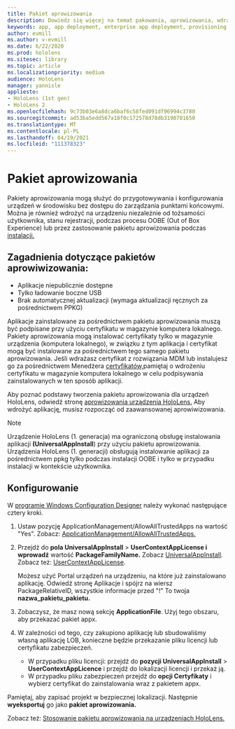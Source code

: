 ```yaml
---
title: Pakiet aprowizowania
description: Dowiedz się więcej na temat pakowania, aprowizowania, wdrażania i wdrażania aplikacji przedsiębiorstwa dla urządzeń HoloLens.
keywords: app, app deployment, enterprise app deployment, provisioning
author: evmill
ms.author: v-evmill
ms.date: 6/22/2020
ms.prod: hololens
ms.sitesec: library
ms.topic: article
ms.localizationpriority: medium
audience: HoloLens
manager: yannisle
appliesto:
- HoloLens (1st gen)
- HoloLens 2
ms.openlocfilehash: 9c73b03e6a8dca6baf6c58fed091df96994c3780
ms.sourcegitcommit: ad53ba5edd567a18f0c172578d78db3190701650
ms.translationtype: MT
ms.contentlocale: pl-PL
ms.lasthandoff: 04/19/2021
ms.locfileid: "111378323"
---
```

# <a name="provisioning-package"></a>Pakiet aprowizowania

Pakiety aprowizowania mogą służyć do przygotowywania i konfigurowania urządzeń w środowisku bez dostępu do zarządzania punktami końcowymi. Można je również wdrożyć na urządzeniu niezależnie od tożsamości użytkownika, stanu rejestracji, podczas procesu OOBE (Out of Box Experience) lub przez zastosowanie pakietu aprowizowania podczas [instalacji.](https://docs.microsoft.com/hololens/hololens-provisioning##apply-a-provisioning-package-to-hololens-during-setup)

## <a name="provisioning-packages-considerations"></a>Zagadnienia dotyczące pakietów aprowiwizowania:

* Aplikacje niepublicznie dostępne
* Tylko ładowanie boczne USB
* Brak automatycznej aktualizacji (wymaga aktualizacji ręcznych za pośrednictwem PPKG)

Aplikacje zainstalowane za pośrednictwem pakietu aprowizowania muszą być podpisane przy użyciu certyfikatu w magazynie komputera lokalnego. Pakiety aprowizowania mogą instalować certyfikaty tylko w magazynie urządzenia (komputera lokalnego), w związku z tym aplikacja i certyfikat mogą być instalowane za pośrednictwem tego samego pakietu aprowizowania. Jeśli wdrażasz certyfikat z rozwiązania MDM lub instalujesz go za pośrednictwem Menedżera [certyfikatów,](certificate-manager.md)pamiętaj o wdrożeniu certyfikatu w magazynie komputera lokalnego w celu podpisywania zainstalowanych w ten sposób aplikacji.

Aby poznać podstawy tworzenia pakietu aprowizowania dla urządzeń HoloLens, odwiedź stronę [aprowizowania urządzenia HoloLens.](https://docs.microsoft.com/hololens/hololens-provisioning) Aby wdrożyć aplikację, musisz rozpocząć od zaawansowanej aprowiwizowania.

> [!NOTE]
> Urządzenie HoloLens (1. generacja) ma ograniczoną obsługę instalowania aplikacji **(UniversalAppInstall**) przy użyciu pakietu aprowizowania. Urządzenia HoloLens (1. generacji) obsługują instalowanie aplikacji za pośrednictwem ppkg tylko podczas instalacji OOBE i tylko w przypadku instalacji w kontekście użytkownika.

## <a name="setup"></a>Konfigurowanie

W [programie Windows Configuration Designer](https://www.microsoft.com/store/productId/9NBLGGH4TX22) należy wykonać następujące cztery kroki.

1. Ustaw pozycję ApplicationManagement/AllowAllTrustedApps na wartość "Yes". Zobacz: [ApplicationManagement/AllowAllTrustedApps.](https://docs.microsoft.com/windows/client-management/mdm/policy-csp-applicationmanagement#applicationmanagement-allowalltrustedapps)

2. Przejdź do **pola UniversalAppInstall**  >  **UserContextAppLicense i wprowadź** wartość **PackageFamilyName.** Zobacz [UniversalAppInstall](https://docs.microsoft.com/windows/configuration/wcd/wcd-universalappinstall). Zobacz też: [UserContextAppLicense](https://docs.microsoft.com/windows/configuration/wcd/wcd-universalappinstall#usercontextapplicense).

   Możesz użyć Portal urządzeń na urządzeniu, na które już zainstalowano aplikację. Odwiedź stronę Aplikacje i spójrz na wiersz PackageRelativeID, wszystkie informacje przed "!" To twoja **nazwa_pakietu_pakietu.**

3. Zobaczysz, że masz nową sekcję **ApplicationFile**. Użyj tego obszaru, aby przekazać pakiet appx.

4. W zależności od tego, czy zakupiono aplikację lub sbudowaliśmy własną aplikację LOB, konieczne będzie przekazanie pliku licencji lub certyfikatu zabezpieczeń.

    - W przypadku pliku licencji: przejdź do **pozycji UniversalAppInstall**  >  **UserContextAppLicence** i przejdź do lokalizacji licencji i przekaż ją.
    - W przypadku pliku zabezpieczeń przejdź do **opcji Certyfikaty** i wybierz certyfikat do zainstalowania wraz z pakietem appx.

Pamiętaj, aby zapisać projekt w bezpiecznej lokalizacji. Następnie **wyeksportuj** go jako **pakiet aprowizowania.**  

Zobacz też: [Stosowanie pakietu aprowizowania na urządzeniach HoloLens.](https://docs.microsoft.com/hololens/hololens-provisioning#apply-a-provisioning-package-to-hololens-during-setup)
